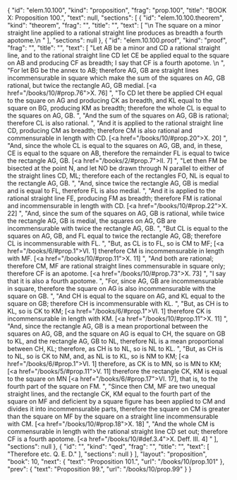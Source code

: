 {
  "id": "elem.10.100",
  "kind": "proposition",
  "frag": "prop.100",
  "title": "BOOK X: Proposition 100.",
  "text": null,
  "sections": [
    {
      "id": "elem.10.100.theorem",
      "kind": "theorem",
      "frag": "",
      "title": "",
      "text": [
        "\n       The square on a minor straight line applied to a rational straight line produces as breadth a fourth apotome.\n      "
      ],
      "sections": null
    },
    {
      "id": "elem.10.100.proof",
      "kind": "proof",
      "frag": "",
      "title": "",
      "text": [
        "Let AB be a minor and CD a rational straight line, and to the rational straight line CD let CE be applied equal to the square on AB and producing CF as breadth; I say that CF is a fourth apotome. \n      ",
        "For let BG be the annex to AB; therefore AG, GB are straight lines incommensurable in square which make the sum of the squares on AG, GB rational, but twice the rectangle AG, GB medial. [<a href=\"/books/10/#prop.76\">X. 76</a>] ",
        "To CD let there be applied CH equal to the square on AG and producing CK as breadth, and KL equal to the square on BG, producing KM as breadth; therefore the whole CL is equal to the squares on AG, GB. ",
        "And the sum of the squares on AG, GB is rational; therefore CL is also rational. ",
        "And it is applied to the rational straight line CD, producing CM as breadth; therefore CM is also rational and commensurable in length with CD. [<a href=\"/books/10/#prop.20\">X. 20</a>] ",
        "And, since the whole CL is equal to the squares on AG, GB, and, in these, CE is equal to the square on AB, therefore the remainder FL is equal to twice the rectangle AG, GB. [<a href=\"/books/2/#prop.7\">II. 7</a>] ",
        "Let then FM be bisected at the point N, and let NO be drawn through N parallel to either of the straight lines CD, ML; therefore each of the rectangles FO, NL is equal to the rectangle AG, GB. ",
        "And, since twice the rectangle AG, GB is medial and is equal to FL, therefore FL is also medial. ",
        "And it is applied to the rational straight line FE, producing FM as breadth; therefore FM is rational and incommensurable in length with CD. [<a href=\"/books/10/#prop.22\">X. 22</a>] ",
        "And, since the sum of the squares on AG, GB is rational, while twice the rectangle AG, GB is medial, the squares on AG, GB are incommensurable with twice the rectangle AG, GB. ",
        "But CL is equal to the squares on AG, GB, and FL equal to twice the rectangle AG, GB; therefore CL is incommensurable with FL. ",
        "But, as CL is to FL, so is CM to MF; [<a href=\"/books/6/#prop.1\">VI. 1</a>] therefore CM is incommensurable in length with MF. [<a href=\"/books/10/#prop.11\">X. 11</a>] ",
        "And both are rational; therefore CM, MF are rational straight lines commensurable in square only; therefore CF is an apotome. [<a href=\"/books/10/#prop.73\">X. 73</a>] ",
        "I say that it is also a fourth apotome. ",
        "For, since AG, GB are incommensurable in square, therefore the square on AG is also incommensurable with the square on GB. ",
        "And CH is equal to the square on AG, and KL equal to the square on GB; therefore CH is incommensurable with KL. ",
        "But, as CH is to KL, so is CK to KM; [<a href=\"/books/6/#prop.1\">VI. 1</a>] therefore CK is incommensurable in length with KM. [<a href=\"/books/10/#prop.11\">X. 11</a>] ",
        "And, since the rectangle AG, GB is a mean proportional between the squares on AG, GB, and the square on AG is equal to CH, the square on GB to KL, and the rectangle AG, GB to NL, therefore NL is a mean proportional between CH, KL; therefore, as CH is to NL, so is NL to KL. ",
        "But, as CH is to NL, so is CK to NM, and, as NL is to KL, so is NM to KM; [<a href=\"/books/6/#prop.1\">VI. 1</a>] therefore, as CK is to MN, so is MN to KM; [<a href=\"/books/5/#prop.11\">V. 11</a>] therefore the rectangle CK, KM is equal to the square on MN [<a href=\"/books/6/#prop.17\">VI. 17</a>], that is, to the fourth part of the square on FM. ",
        "Since then CM, MF are two unequal straight lines, and the rectangle CK, KM equal to the fourth part of the square on MF and deficient by a square figure has been applied to CM and divides it into incommensurable parts, therefore the square on CM is greater than the square on MF by the square on a straight line incommensurable with CM. [<a href=\"/books/10/#prop.18\">X. 18</a>] ",
        "And the whole CM is commensurable in length with the rational straight line CD set out; therefore CF is a fourth apotome. [<a href=\"/books/10/#def.3.4\">X. Deff. III. 4</a>] "
      ],
      "sections": null
    },
    {
      "id": "",
      "kind": "qed",
      "frag": "",
      "title": "",
      "text": [
        "Therefore etc. Q. E. D."
      ],
      "sections": null
    }
  ],
  "layout": "proposition",
  "book": 10,
  "next": {
    "text": "Proposition 101.",
    "url": "/books/10/prop.101"
  },
  "prev": {
    "text": "Proposition 99.",
    "url": "/books/10/prop.99"
  }
}
